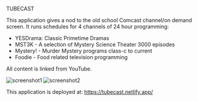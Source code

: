 TUBECAST

This application gives a nod to the old school Comcast channel/on demand screen.  It runs schedules for 4 channels of 24 hour programming:
- YESDrama: Classic Primetime Dramas
- MST3K - A selection of Mystery Science Theater 3000 episodes
- Mystery! - Murder Mystery programs class-c to current
- Foodie - Food related television programming

All content is linked from YouTube.

![screenshot1](https://i.ibb.co/J3ZwJMH/tubecast-ss1.png)
![screenshot2](https://i.ibb.co/cF6yMyx/tubecast-ss2.png)

This application is deployed at: https://tubecast.netlify.app/
